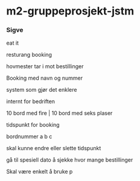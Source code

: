 # m2-gruppeprosjekt-jstm

### Sigve
eat it

resturang booking

hovmester tar i mot bestillinger

Booking med navn og nummer

system som gjør det enklere 

internt for bedriften

10 bord med fire
|
10 bord med seks plaser

tidspunkt for booking

bordnummer a b c

skal kunne endre eller slette tidspunkt

gå til spesiell dato å sjekke hvor mange bestillinger

Skal være enkelt å bruke
p	
